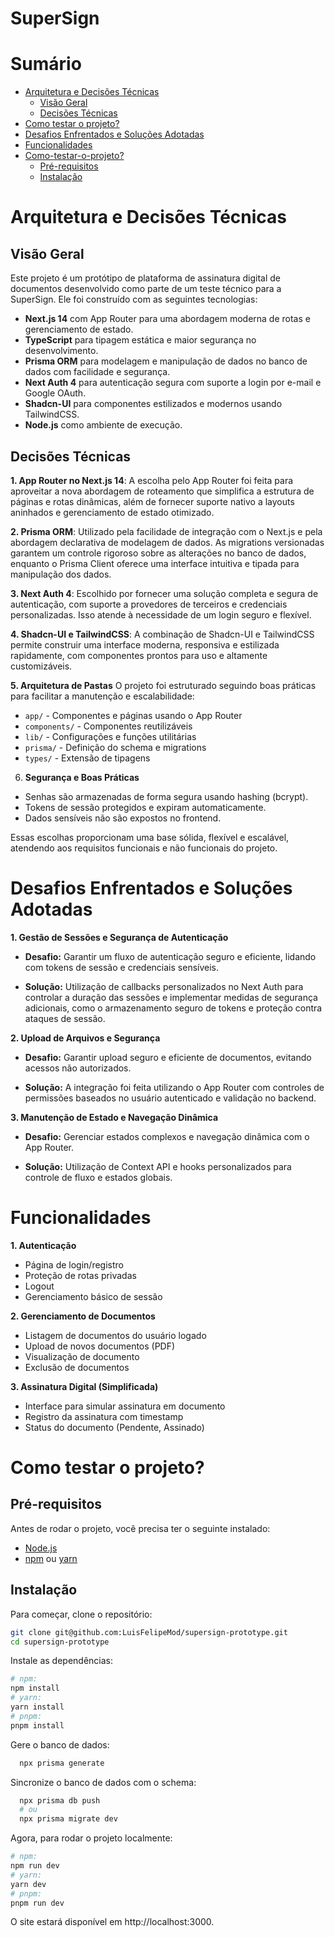 # SuperSign

# Sumário

- [Arquitetura e Decisões Técnicas](#Arquitetura-e-Decisões-Técnicas)
  - [Visão Geral](#Visão-Geral)
  - [Decisões Técnicas](#Decisões-Técnicas)
- [Como testar o projeto?](#como-testar-o-projeto)
- [Desafios Enfrentados e Soluções Adotadas](#Desafios-Enfrentados-e-Soluções-Adotadas)
- [Funcionalidades](#Funcionalidades)
- [Como-testar-o-projeto?](#Como-testar-o-projeto?)
  - [Pré-requisitos](#Pré-requisitos)
  - [Instalação](#Instalação)

# Arquitetura e Decisões Técnicas

## Visão Geral

Este projeto é um protótipo de plataforma de assinatura digital de documentos desenvolvido como parte de um teste técnico para a SuperSign. Ele foi construído com as seguintes tecnologias:

- **Next.js 14** com App Router para uma abordagem moderna de rotas e gerenciamento de estado.
- **TypeScript** para tipagem estática e maior segurança no desenvolvimento.
- **Prisma ORM** para modelagem e manipulação de dados no banco de dados com facilidade e segurança.
- **Next Auth 4** para autenticação segura com suporte a login por e-mail e Google OAuth.
- **Shadcn-UI** para componentes estilizados e modernos usando TailwindCSS.
- **Node.js** como ambiente de execução.

## Decisões Técnicas

**1. App Router no Next.js 14**: A escolha pelo App Router foi feita para aproveitar a nova abordagem de roteamento que simplifica a estrutura de páginas e rotas dinâmicas, além de fornecer suporte nativo a layouts aninhados e gerenciamento de estado otimizado.

**2. Prisma ORM**: Utilizado pela facilidade de integração com o Next.js e pela abordagem declarativa de modelagem de dados. As migrations versionadas garantem um controle rigoroso sobre as alterações no banco de dados, enquanto o Prisma Client oferece uma interface intuitiva e tipada para manipulação dos dados.

**3. Next Auth 4**: Escolhido por fornecer uma solução completa e segura de autenticação, com suporte a provedores de terceiros e credenciais personalizadas. Isso atende à necessidade de um login seguro e flexível.

**4. Shadcn-UI e TailwindCSS**: A combinação de Shadcn-UI e TailwindCSS permite construir uma interface moderna, responsiva e estilizada rapidamente, com componentes prontos para uso e altamente customizáveis.

**5. Arquitetura de Pastas**
   O projeto foi estruturado seguindo boas práticas para facilitar a manutenção e escalabilidade:

- `app/` - Componentes e páginas usando o App Router
- `components/` - Componentes reutilizáveis
- `lib/` - Configurações e funções utilitárias
- `prisma/` - Definição do schema e migrations
- `types/` - Extensão de tipagens

6. **Segurança e Boas Práticas**

- Senhas são armazenadas de forma segura usando hashing (bcrypt).
- Tokens de sessão protegidos e expiram automaticamente.
- Dados sensíveis não são expostos no frontend.

Essas escolhas proporcionam uma base sólida, flexível e escalável, atendendo aos requisitos funcionais e não funcionais do projeto.

# Desafios Enfrentados e Soluções Adotadas

**1. Gestão de Sessões e Segurança de Autenticação**

- **Desafio:** Garantir um fluxo de autenticação seguro e eficiente, lidando com tokens de sessão e credenciais sensíveis.

- **Solução:** Utilização de callbacks personalizados no Next Auth para controlar a duração das sessões e implementar medidas de segurança adicionais, como o armazenamento seguro de tokens e proteção contra ataques de sessão.

**2. Upload de Arquivos e Segurança**

- **Desafio:** Garantir upload seguro e eficiente de documentos, evitando acessos não autorizados.

- **Solução:** A integração foi feita utilizando o App Router com controles de permissões baseados no usuário autenticado e validação no backend.

**3. Manutenção de Estado e Navegação Dinâmica**

- **Desafio:** Gerenciar estados complexos e navegação dinâmica com o App Router.

- **Solução:** Utilização de Context API e hooks personalizados para controle de fluxo e estados globais.

# Funcionalidades

**1. Autenticação**
- Página de login/registro
- Proteção de rotas privadas
- Logout
- Gerenciamento básico de sessão

**2. Gerenciamento de Documentos**
- Listagem de documentos do usuário logado
- Upload de novos documentos (PDF)
- Visualização de documento
- Exclusão de documentos

**3. Assinatura Digital (Simplificada)**
- Interface para simular assinatura em documento
- Registro da assinatura com timestamp
- Status do documento (Pendente, Assinado)

# Como testar o projeto?

## Pré-requisitos

Antes de rodar o projeto, você precisa ter o seguinte instalado:

- [Node.js](https://nodejs.org)
- [npm](https://www.npmjs.com/) ou [yarn](https://yarnpkg.com/)

## Instalação

Para começar, clone o repositório:

```bash
git clone git@github.com:LuisFelipeMod/supersign-prototype.git
cd supersign-prototype
```

Instale as dependências:

```bash
# npm:
npm install
# yarn:
yarn install
# pnpm:
pnpm install
```

Gere o banco de dados:

```bash
  npx prisma generate
```

Sincronize o banco de dados com o schema:

```bash
  npx prisma db push
  # ou
  npx prisma migrate dev

```

Agora, para rodar o projeto localmente:

```bash
# npm:
npm run dev
# yarn:
yarn dev
# pnpm:
pnpm run dev
```

O site estará disponível em http://localhost:3000.
